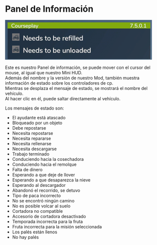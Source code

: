 # Panel de Información

![Image](../assets/images/infopanel_0_0_480_130.png)

  
Este es nuestro Panel de información, se puede mover con el cursor del mouse, al igual que nuestro Mini HUD.  
Además del nombre y la versión de nuestro Mod, también muestra información de estado sobre los controladores de cp.  
Mientras se desplaza el mensaje de estado, se mostrará el nombre del vehículo.  
Al hacer clic en él, puede saltar directamente al vehículo.  

  
Los mensajes de estado son:  
- El ayudante está atascado  
- Bloqueado por un objeto  
- Debe repostarse  
- Necesita repostarse  
- Necesita repararse  
- Necesita rellenarse  
- Necesita descargarse  
- Trabajo terminado  
- Conduciendo hacia la cosechadora  
- Conduciendo hacia el remolque  
- Falta de dinero  
- Esperando a que deje de llover  
- Esperando a que desaparezca la nieve  
- Esperando al descargador  
- Abandonó el recorrido, se detuvo  
- Tipo de paca incorrecto  
- No se encontró ningún camino  
- No es posible volcar al suelo  
- Cortadora no compatible  
- Accesorio de cortadora desactivado  
- Temporada incorrecta para la fruta  
- Fruta incorrecta para la misión seleccionada  
- Los palés están llenos  
- No hay palés  

